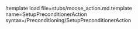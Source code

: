 !template load file=stubs/moose_action.md.template name=SetupPreconditionerAction syntax=/Preconditioning/SetupPreconditionerAction